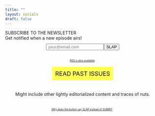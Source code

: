 ```yaml
---
title: ""
layout: socials
draft: false
---
```

<style type="text/css">

  .flex {
    display: flex; 
    flex-direction: column; 
    align-items: center;
  }

.button {
  background-color: #FFFF54;
  text-decoration: none;
  color: #131315;
  padding: 10px;
  font-size: 1.2rem;
  margin: 5px;
}

a.button:hover {
  background-color: white;
}

</style>
<div id="next">
<div id="next-episode">SUBSCRIBE TO THE NEWSLETTER</div>
<div>Get notified when a new episode airs!</div>
</div>
<div style="margin-top: 10px"></div>
<div class="flex">
<form
  action="https://buttondown.email/api/emails/embed-subscribe/ZigSHOWTIME"
  method="post"
  class="embeddable-buttondown-form flex"
  style="flex-direction:row; flex-wrap:wrap; justify-content:center;"
>
  <input type="hidden" value="1" name="embed"></input>
  <input type="email" name="email" id="bd-email" placeholder="your@email.com" style="padding-left: 5px"></input><input type="submit" value="SLAP"></input>
</form>
<div style="margin-top: 15px"></div>
<div style="font-size: 0.6em"><a id="rss" href="https://buttondown.email/ZigSHOWTIME/rss" target="_blank">RSS is also available</a><span style="color:white;">!</span></div>
<div style="margin-top: 10px"></div>
<a id="archive" class="button" target="_blank" href="https://buttondown.email/ZigSHOWTIME/archive">READ PAST ISSUES</a>
<div style="margin-top: 30px"></div>
<div style="text-align: center; max-width: 500px; line-height: 1.2rem;">Might include other lightly editorialized content and traces of nuts.</div>
<div style="margin-top: 30px"></div>
<div style="font-size: 0.6em; text-align: center; line-height: 1.2rem; margin-left: 60px; margin-right: 60px;">
  <a id="rss" href="https://www.youtube.com/watch?v=GM_siEPD4Ws&t=885s" target="_blank">
    Why does the button say SLAP instead of SUBMIT</a><span style="color:white;">?</span>
</div>
</div>
